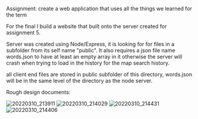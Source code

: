 Assignment: create a web application that uses all the things we learned for the term

For the final I build a website that built onto the server created for assignment 5.

Server was created using Node/Express, it is looking for for files in a subfolder from its self name "public". It also requires a json file name words.json to have at least an empty array in it otherwise the server will crash when trying to load in the history for the map search history.

all client end files are stored in public subfolder of this directory, words.json will be in the same level of the directory as the node server.

Rough design documents:

![20220310_213911](https://user-images.githubusercontent.com/97048406/157810480-f17332f1-160c-4172-9abe-ff22565fb69b.jpg)
![20220310_214029](https://user-images.githubusercontent.com/97048406/157810491-150c5154-f8f9-44ef-87c3-40b63c99908b.jpg)
![20220310_214431](https://user-images.githubusercontent.com/97048406/157810499-ff3f6f93-2451-4071-832e-a43bec06d545.jpg)
![20220310_214406](https://user-images.githubusercontent.com/97048406/157810503-98f4651b-45e5-46dd-a68e-57bdee9d425c.jpg)

